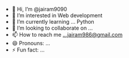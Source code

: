 - 👋 Hi, I’m @jairam9090
- 👀 I’m interested in Web development 
- 🌱 I’m currently learning ... Python
- 💞️ I’m looking to collaborate on ...
- 📫 How to reach me ...jairam986@gmail.com
- 😄 Pronouns: ...
- ⚡ Fun fact: ...

<!---
jairam9090/jairam9090 is a ✨ special ✨ repository because its `README.md` (this file) appears on your GitHub profile.
You can click the Preview link to take a look at your changes.
--->
